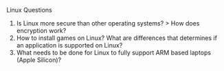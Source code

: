 Linux Questions
1. Is Linux more secure than other operating systems? > How does encryption work?
2. How to install games on Linux? What are differences that determines if an application is supported on Linux?
3. What needs to be done for Linux to fully support ARM based laptops (Apple Silicon)?
